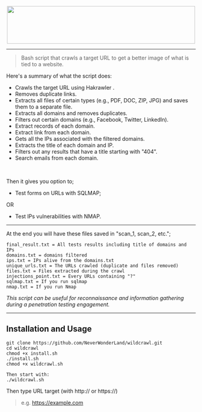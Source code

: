 <p align="center">
   <img width="500" height="100" src="https://user-images.githubusercontent.com/64184513/226793206-8a6e3449-d3da-4520-8561-923479048555.png"
</p>
<hr>

> Bash script that crawls a target URL to get a better image of what is tied to a website.

Here's a summary of what the script does:

- Crawls the target URL using Hakrawler .
- Removes duplicate links.
- Extracts all files of certain types (e.g., PDF, DOC, ZIP, JPG) and saves them to a separate file.
- Extracts all domains and removes duplicates.
- Filters out certain domains (e.g., Facebook, Twitter, LinkedIn).
- Extract records of each domain.
- Extract link from each domain.
- Gets all the IPs associated with the filtered domains.
- Extracts the title of each domain and IP.
- Filters out any results that have a title starting with "404".
- Search emails from each domain.

<br>

Then it gives you option to;
- Test forms on URLs with SQLMAP;

OR
- Test IPs vulnerabilities with NMAP.

<hr>

At the end you will have these files saved in "scan_1, scan_2, etc.";
```
final_result.txt = All tests results including title of domains and IPs
domains.txt = domains filtered
ips.txt = IPs alive from the domains.txt
unique_urls.txt = The URLs crawled (duplicate and files removed)
files.txt = Files extracted during the crawl
injections_point.txt = Every URLs containing "?"
sqlmap.txt = If you run sqlmap
nmap.txt = If you run Nmap
```

*This script can be useful for reconnaissance and information gathering during a penetration testing engagement.*

<hr>

## Installation and Usage
```
git clone https://github.com/NeverWonderLand/wildcrawl.git
cd wildcrawl
chmod +x install.sh
./install.sh
chmod +x wildcrawl.sh

Then start with:
./wildcrawl.sh
```

Then type URL target (with http:// or https://)
> e.g. https://example.com
